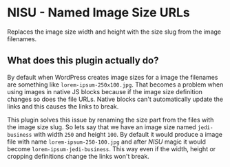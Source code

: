 # NISU - Named Image Size URLs

Replaces the image size width and height with the size slug from the image filenames. 


## What does this plugin actually do?

By default when WordPress creates image sizes for a image the filenames are something like `lorem-ipsum-250x100.jpg`. That becomes a problem when using images in native JS blocks because if the image size definition changes so does the file URLs. Native blocks can't automatically update the links and this causes the links to break. 

This plugin solves this issue by renaming the size part from the files with the image size slug. So lets say that we have an image size named `jedi-business` with width `250` and height `100`. By default it would produce a image file with name `lorem-ipsum-250-100.jpg` and after *NISU* magic it would become `lorem-ipsum-jedi-business`. This way even if the width, height or cropping definitions change the links won't break. 


